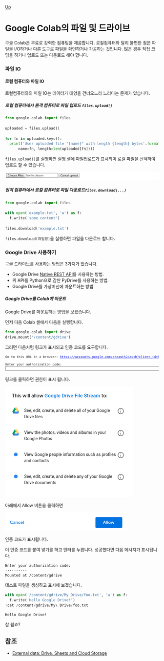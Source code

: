 [Up](index.md)

# Google Colab의 파일 및 드라이브

구글 Colab은 무료로 강력한 컴퓨팅을 제공합니다. 로컬컴퓨터와 달리 불편한 점은 파일을 I/O하거나 다른 도구로 파일을 확인하거나 가공하는 것입니다. 많은 경우 직접 코딩을 하거나 업로드 또는 다운로드 해야 합니다.

### 파일 IO

#### 로컬 컴퓨터와 파일 IO

로컬컴퓨터와의 파일 IO는 데이터가 대양을 건너오느라 느리다는 문제가 있습니다.

##### 로컬 컴퓨터에서 원격 컴퓨터로 파일 업로드 `files.upload()`

```python
from google.colab import files

uploaded = files.upload()

for fn in uploaded.keys():
  print('User uploaded file "{name}" with length {length} bytes'.format(
      name=fn, length=len(uploaded[fn])))
```

`files.upload()`를 실행하면 실행 셀에 파일업로드가 표시되며 로컬 파일을 선택하여 업로드 할 수 있습니다.

![1556876624472](colab_file_and_drive.assets/1556876624472.png)

##### 원격 컴퓨터에서 로컬 컴퓨터로 파일 다운로드`files.download(...)`

```python
from google.colab import files

with open('example.txt', 'w') as f:
  f.write('some content')

files.download('example.txt')
```

`files.download(파일명)`을 실행하면 파일을 다운로드 합니다.

### Google Drive 사용하기

구글 드라이브를 사용하는 방법은 3가지가 있습니다.

- Google Drive [Native REST API](https://developers.google.com/drive/api/v3/about-sdk)를 사용하는 방법.
- 위 API를 Python으로 감싼 PyDrive를 사용하는 방법.
- Google Drive를 가상머신에 마운트하는 방법

##### Google Drive를 Colab에 마운트

Google Drive를 마운트하는 방법을 보겠습니다. 

먼저 다음 Colab 셀에서 다음을 실행합니다.

```python
from google.colab import drive
drive.mount('/content/gdrive')
```

그러면 다음처럼 링크가 표시되고 인증 코드를 요구합니다.

![1556877586215](colab_file_and_drive.assets/1556877586215.png)

링크를 클릭하면 권한이 표시 됩니다.

![1556877680300](colab_file_and_drive.assets/1556877680300.png)

아래에서 Allow 버튼을 클릭하면 

![1556877720557](colab_file_and_drive.assets/1556877720557.png)

인증 코드가 표시됩니다.

이 인증 코드를 붙여 넣기를 하고 엔터를 누릅니다. 성공했다면 다음 메시지가 표시됩니다.

```
Enter your authorization code:
··········
Mounted at /content/gdrive
```

테스트 파일을 생성하고 표시해 보겠습니다.

```python
with open('/content/gdrive/My Drive/foo.txt', 'w') as f:
  f.write('Hello Google Drive!')
!cat /content/gdrive/My\ Drive/foo.txt
```

```
Hello Google Drive!
```

참 쉽죠?





## 참조

- [External data: Drive, Sheets and Cloud Storage](https://colab.research.google.com/notebooks/io.ipynb#scrollTo=vz-jH8T_Uk2c)
